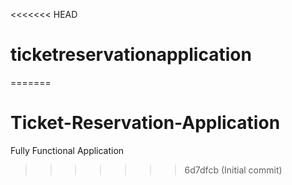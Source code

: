 <<<<<<< HEAD
# ticketreservationapplication
=======
# Ticket-Reservation-Application
Fully Functional Application
>>>>>>> 6d7dfcb (Initial commit)
